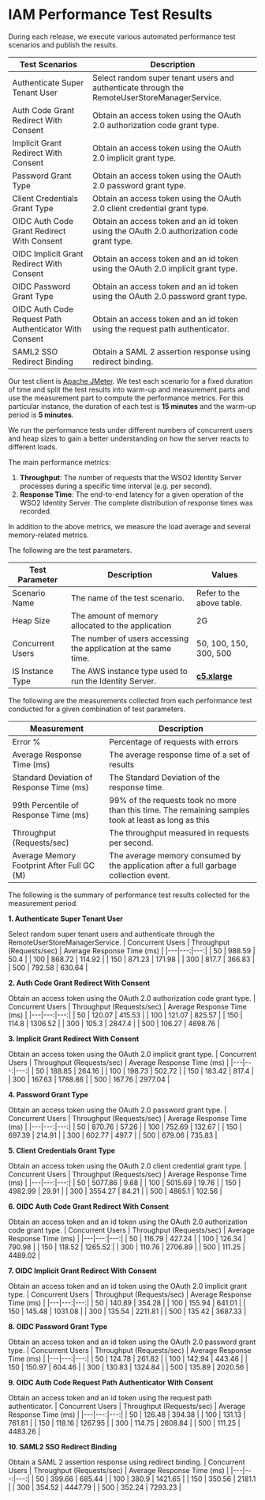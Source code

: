 # IAM Performance Test Results

During each release, we execute various automated performance test scenarios and publish the results.

| Test Scenarios | Description |
| --- | --- |
| Authenticate Super Tenant User | Select random super tenant users and authenticate through the RemoteUserStoreManagerService. |
| Auth Code Grant Redirect With Consent | Obtain an access token using the OAuth 2.0 authorization code grant type. |
| Implicit Grant Redirect With Consent | Obtain an access token using the OAuth 2.0 implicit grant type. |
| Password Grant Type | Obtain an access token using the OAuth 2.0 password grant type. |
| Client Credentials Grant Type | Obtain an access token using the OAuth 2.0 client credential grant type. |
| OIDC Auth Code Grant Redirect With Consent | Obtain an access token and an id token using the OAuth 2.0 authorization code grant type. |
| OIDC Implicit Grant Redirect With Consent | Obtain an access token and an id token using the OAuth 2.0 implicit grant type. |
| OIDC Password Grant Type | Obtain an access token and an id token using the OAuth 2.0 password grant type. |
| OIDC Auth Code Request Path Authenticator With Consent | Obtain an access token and an id token using the request path authenticator. |
| SAML2 SSO Redirect Binding | Obtain a SAML 2 assertion response using redirect binding. |

Our test client is [Apache JMeter](https://jmeter.apache.org/index.html). We test each scenario for a fixed duration of
time and split the test results into warm-up and measurement parts and use the measurement part to compute the
performance metrics. For this particular instance, the duration of each test is **15 minutes** and the warm-up period is **5 minutes**.

We run the performance tests under different numbers of concurrent users and heap sizes to gain a better understanding on how the server reacts to different loads.

The main performance metrics:

1. **Throughput**: The number of requests that the WSO2 Identity Server processes during a specific time interval (e.g. per second).
2. **Response Time**: The end-to-end latency for a given operation of the WSO2 Identity Server. The complete distribution of response times was recorded.

In addition to the above metrics, we measure the load average and several memory-related metrics.

The following are the test parameters.

| Test Parameter | Description | Values |
| --- | --- | --- |
| Scenario Name | The name of the test scenario. | Refer to the above table. |
| Heap Size | The amount of memory allocated to the application | 2G |
| Concurrent Users | The number of users accessing the application at the same time. | 50, 100, 150, 300, 500 |
| IS Instance Type | The AWS instance type used to run the Identity Server. | [**c5.xlarge**](https://aws.amazon.com/ec2/instance-types/) |

The following are the measurements collected from each performance test conducted for a given combination of
test parameters.

| Measurement | Description |
| --- | --- |
| Error % | Percentage of requests with errors |
| Average Response Time (ms) | The average response time of a set of results |
| Standard Deviation of Response Time (ms) | The Standard Deviation of the response time. |
| 99th Percentile of Response Time (ms) | 99% of the requests took no more than this time. The remaining samples took at least as long as this |
| Throughput (Requests/sec) | The throughput measured in requests per second. |
| Average Memory Footprint After Full GC (M) | The average memory consumed by the application after a full garbage collection event. |

The following is the summary of performance test results collected for the measurement period.



**1. Authenticate Super Tenant User**

Select random super tenant users and authenticate through the RemoteUserStoreManagerService.
|  Concurrent Users | Throughput (Requests/sec) | Average Response Time (ms) |
|---|---:|---:|
|  50 | 988.59 | 50.4 |
|  100 | 868.72 | 114.92 |
|  150 | 871.23 | 171.98 |
|  300 | 817.7 | 366.83 |
|  500 | 792.58 | 630.64 |

**2. Auth Code Grant Redirect With Consent**

Obtain an access token using the OAuth 2.0 authorization code grant type.
|  Concurrent Users | Throughput (Requests/sec) | Average Response Time (ms) |
|---|---:|---:|
|  50 | 120.07 | 415.53 |
|  100 | 121.07 | 825.57 |
|  150 | 114.8 | 1306.52 |
|  300 | 105.3 | 2847.4 |
|  500 | 106.27 | 4698.76 |

**3. Implicit Grant Redirect With Consent**

Obtain an access token using the OAuth 2.0 implicit grant type.
|  Concurrent Users | Throughput (Requests/sec) | Average Response Time (ms) |
|---|---:|---:|
|  50 | 188.85 | 264.16 |
|  100 | 198.73 | 502.72 |
|  150 | 183.42 | 817.4 |
|  300 | 167.63 | 1788.86 |
|  500 | 167.76 | 2977.04 |

**4. Password Grant Type**

Obtain an access token using the OAuth 2.0 password grant type.
|  Concurrent Users | Throughput (Requests/sec) | Average Response Time (ms) |
|---|---:|---:|
|  50 | 870.76 | 57.26 |
|  100 | 752.69 | 132.67 |
|  150 | 697.39 | 214.91 |
|  300 | 602.77 | 497.7 |
|  500 | 679.06 | 735.83 |

**5. Client Credentials Grant Type**

Obtain an access token using the OAuth 2.0 client credential grant type.
|  Concurrent Users | Throughput (Requests/sec) | Average Response Time (ms) |
|---|---:|---:|
|  50 | 5077.86 | 9.68 |
|  100 | 5015.69 | 19.76 |
|  150 | 4982.99 | 29.91 |
|  300 | 3554.27 | 84.21 |
|  500 | 4865.1 | 102.56 |

**6. OIDC Auth Code Grant Redirect With Consent**

Obtain an access token and an id token using the OAuth 2.0 authorization code grant type.
|  Concurrent Users | Throughput (Requests/sec) | Average Response Time (ms) |
|---|---:|---:|
|  50 | 116.79 | 427.24 |
|  100 | 126.34 | 790.98 |
|  150 | 118.52 | 1265.52 |
|  300 | 110.76 | 2706.89 |
|  500 | 111.25 | 4489.02 |

**7. OIDC Implicit Grant Redirect With Consent**

Obtain an access token and an id token using the OAuth 2.0 implicit grant type.
|  Concurrent Users | Throughput (Requests/sec) | Average Response Time (ms) |
|---|---:|---:|
|  50 | 140.89 | 354.28 |
|  100 | 155.94 | 641.01 |
|  150 | 145.48 | 1031.08 |
|  300 | 135.54 | 2211.81 |
|  500 | 135.42 | 3687.33 |

**8. OIDC Password Grant Type**

Obtain an access token and an id token using the OAuth 2.0 password grant type.
|  Concurrent Users | Throughput (Requests/sec) | Average Response Time (ms) |
|---|---:|---:|
|  50 | 124.78 | 261.82 |
|  100 | 142.94 | 443.46 |
|  150 | 150.97 | 604.46 |
|  300 | 130.83 | 1324.84 |
|  500 | 135.89 | 2020.56 |

**9. OIDC Auth Code Request Path Authenticator With Consent**

Obtain an access token and an id token using the request path authenticator.
|  Concurrent Users | Throughput (Requests/sec) | Average Response Time (ms) |
|---|---:|---:|
|  50 | 126.48 | 394.38 |
|  100 | 131.13 | 761.81 |
|  150 | 118.16 | 1267.95 |
|  300 | 114.75 | 2608.84 |
|  500 | 111.25 | 4483.26 |

**10. SAML2 SSO Redirect Binding**

Obtain a SAML 2 assertion response using redirect binding.
|  Concurrent Users | Throughput (Requests/sec) | Average Response Time (ms) |
|---|---:|---:|
|  50 | 399.66 | 685.44 |
|  100 | 380.9 | 1421.65 |
|  150 | 350.56 | 2181.1 |
|  300 | 354.52 | 4447.79 |
|  500 | 352.24 | 7293.23 |
